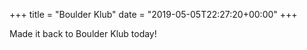+++
title = "Boulder Klub"
date = "2019-05-05T22:27:20+00:00"
+++

Made it back to Boulder Klub today!
			
